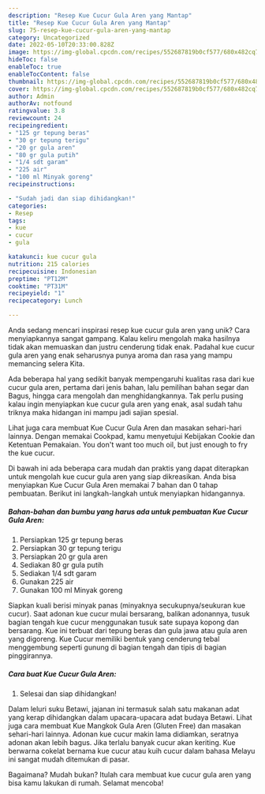 ```yaml
---
description: "Resep Kue Cucur Gula Aren yang Mantap"
title: "Resep Kue Cucur Gula Aren yang Mantap"
slug: 75-resep-kue-cucur-gula-aren-yang-mantap
category: Uncategorized
date: 2022-05-10T20:33:00.828Z
image: https://img-global.cpcdn.com/recipes/552687819b0cf577/680x482cq70/kue-cucur-gula-aren-foto-resep-utama.jpg
hideToc: false
enableToc: true
enableTocContent: false
thumbnail: https://img-global.cpcdn.com/recipes/552687819b0cf577/680x482cq70/kue-cucur-gula-aren-foto-resep-utama.jpg
cover: https://img-global.cpcdn.com/recipes/552687819b0cf577/680x482cq70/kue-cucur-gula-aren-foto-resep-utama.jpg
author: Admin
authorAv: notfound
ratingvalue: 3.8
reviewcount: 24
recipeingredient:
- "125 gr tepung beras"
- "30 gr tepung terigu"
- "20 gr gula aren"
- "80 gr gula putih"
- "1/4 sdt garam"
- "225 air"
- "100 ml Minyak goreng"
recipeinstructions:

- "Sudah jadi dan siap dihidangkan!"
categories:
- Resep
tags:
- kue
- cucur
- gula

katakunci: kue cucur gula 
nutrition: 215 calories
recipecuisine: Indonesian
preptime: "PT12M"
cooktime: "PT31M"
recipeyield: "1"
recipecategory: Lunch

---
```





Anda sedang mencari inspirasi resep kue cucur gula aren yang unik? Cara menyiapkannya sangat gampang. Kalau keliru mengolah maka hasilnya tidak akan memuaskan dan justru cenderung tidak enak. Padahal kue cucur gula aren yang enak seharusnya punya aroma dan rasa yang mampu memancing selera Kita.





Ada beberapa hal yang sedikit banyak mempengaruhi kualitas rasa dari kue cucur gula aren, pertama dari jenis bahan, lalu pemilihan bahan segar dan Bagus, hingga cara mengolah dan menghidangkannya. Tak perlu pusing kalau ingin menyiapkan kue cucur gula aren yang enak,      asal sudah tahu triknya maka hidangan ini mampu jadi sajian spesial.














Lihat juga cara membuat Kue Cucur Gula Aren dan masakan sehari-hari lainnya. Dengan memakai Cookpad, kamu menyetujui Kebijakan Cookie dan Ketentuan Pemakaian. You don&#39;t want too much oil, but just enough to fry the kue cucur.






Di bawah ini ada beberapa cara mudah dan praktis yang dapat diterapkan untuk mengolah kue cucur gula aren yang siap dikreasikan. Anda bisa menyiapkan Kue Cucur Gula Aren memakai 7 bahan dan 0 tahap pembuatan. Berikut ini langkah-langkah untuk menyiapkan hidangannya.

<!--inarticleads1-->

##### Bahan-bahan dan bumbu yang harus ada untuk pembuatan Kue Cucur Gula Aren:

1. Persiapkan 125 gr tepung beras
1. Persiapkan 30 gr tepung terigu
1. Persiapkan 20 gr gula aren
1. Sediakan 80 gr gula putih
1. Sediakan 1/4 sdt garam
1. Gunakan 225 air
1. Gunakan 100 ml Minyak goreng


Siapkan kuali berisi minyak panas (minyaknya secukupnya/seukuran kue cucur). Saat adonan kue cucur mulai bersarang, balikan adonannya, tusuk bagian tengah kue cucur menggunakan tusuk sate supaya kopong dan bersarang. Kue ini terbuat dari tepung beras dan gula jawa atau gula aren yang digoreng. Kue Cucur memiliki bentuk yang cenderung tebal menggembung seperti gunung di bagian tengah dan tipis di bagian pinggirannya. 

<!--inarticleads2-->

##### Cara buat Kue Cucur Gula Aren:


1. Selesai dan siap dihidangkan!

Dalam leluri suku Betawi, jajanan ini termasuk salah satu makanan adat yang kerap dihidangkan dalam upacara-upacara adat budaya Betawi. Lihat juga cara membuat Kue Mangkok Gula Aren (Gluten Free) dan masakan sehari-hari lainnya. Adonan kue cucur makin lama didiamkan, seratnya adonan akan lebih bagus. Jika terlalu banyak cucur akan keriting. Kue berwarna cokelat bernama kue cucur atau kuih cucur dalam bahasa Melayu ini sangat mudah ditemukan di pasar. 

Bagaimana? Mudah bukan? Itulah cara membuat kue cucur gula aren yang bisa kamu lakukan di rumah. Selamat mencoba!
